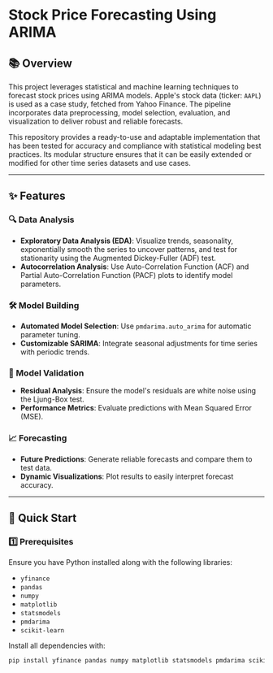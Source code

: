 # Stock Price Forecasting Using ARIMA

## 📚 Overview

This project leverages statistical and machine learning techniques to forecast stock prices using ARIMA models. Apple's stock data (ticker: `AAPL`) is used as a case study, fetched from Yahoo Finance. The pipeline incorporates data preprocessing, model selection, evaluation, and visualization to deliver robust and reliable forecasts.

This repository provides a ready-to-use and adaptable implementation that has been tested for accuracy and compliance with statistical modeling best practices. Its modular structure ensures that it can be easily extended or modified for other time series datasets and use cases.

---

## ✨ Features

### 🔍 Data Analysis
- **Exploratory Data Analysis (EDA)**: Visualize trends, seasonality, exponentially smooth the series to uncover patterns, and test for stationarity using the Augmented Dickey-Fuller (ADF) test.
- **Autocorrelation Analysis**: Use Auto-Correlation Function (ACF) and Partial Auto-Correlation Function (PACF) plots to identify model parameters.

### 🛠️ Model Building
- **Automated Model Selection**: Use `pmdarima.auto_arima` for automatic parameter tuning.
- **Customizable SARIMA**: Integrate seasonal adjustments for time series with periodic trends.

### 🧪 Model Validation
- **Residual Analysis**: Ensure the model's residuals are white noise using the Ljung-Box test.
- **Performance Metrics**: Evaluate predictions with Mean Squared Error (MSE).

### 📈 Forecasting
- **Future Predictions**: Generate reliable forecasts and compare them to test data.
- **Dynamic Visualizations**: Plot results to easily interpret forecast accuracy.

---

## 🚀 Quick Start

### 1️⃣ Prerequisites
Ensure you have Python installed along with the following libraries:
- `yfinance`
- `pandas`
- `numpy`
- `matplotlib`
- `statsmodels`
- `pmdarima`
- `scikit-learn`

Install all dependencies with:
```bash
pip install yfinance pandas numpy matplotlib statsmodels pmdarima scikit-learn
